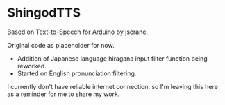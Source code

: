 # ShingodTTS
Based on Text-to-Speech for Arduino by jscrane.

Original code as placeholder for now.

- Addition of Japanese language hiragana input filter function being reworked.
- Started on English pronunciation filtering.

I currently don't have reliable internet connection, so I'm leaving this here as a reminder for me to share my work.
